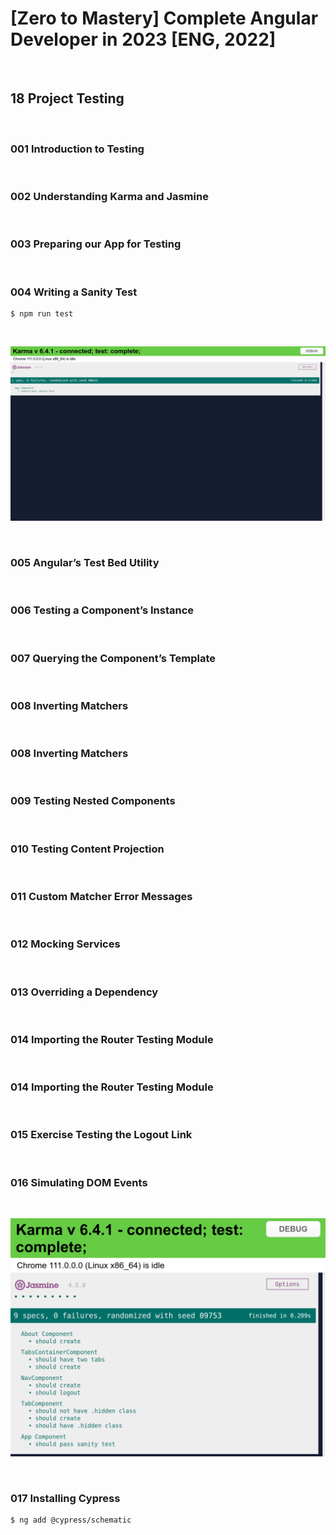 # [Zero to Mastery] Complete Angular Developer in 2023 [ENG, 2022]

<br/>

## 18 Project Testing

<br/>

### 001 Introduction to Testing

<br/>

### 002 Understanding Karma and Jasmine

<br/>

### 003 Preparing our App for Testing

<br/>

### 004 Writing a Sanity Test

```
$ npm run test
```

<br/>

![Application](/img/pic-m18-p01.png?raw=true)

<br/>

### 005 Angular’s Test Bed Utility

<br/>

### 006 Testing a Component’s Instance

<br/>

### 007 Querying the Component’s Template

<br/>

### 008 Inverting Matchers

<br/>

### 008 Inverting Matchers

<br/>

### 009 Testing Nested Components

<br/>

### 010 Testing Content Projection

<br/>

### 011 Custom Matcher Error Messages

<br/>

### 012 Mocking Services

<br/>

### 013 Overriding a Dependency

<br/>

### 014 Importing the Router Testing Module

<br/>

### 014 Importing the Router Testing Module

<br/>

### 015 Exercise Testing the Logout Link

<br/>

### 016 Simulating DOM Events

<br/>

![Application](/img/pic-m18-p02.png?raw=true)

<br/>

### 017 Installing Cypress

```
$ ng add @cypress/schematic
```
